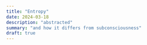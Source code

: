 ```yaml
---
title: "Entropy"
date: 2024-03-18
description: "abstracted"
summary: "and how it differs from subconsciousness"
draft: true
---
```



